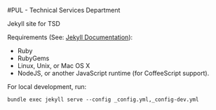 #PUL - Technical Services Department

Jekyll site for TSD

Requirements (See: [Jekyll Documentation](http://jekyllrb.com/docs/installation/)):

* Ruby
* RubyGems
* Linux, Unix, or Mac OS X
* NodeJS, or another JavaScript runtime (for CoffeeScript support).

For local development, run:

`
bundle exec jekyll serve --config _config.yml,_config-dev.yml
`
